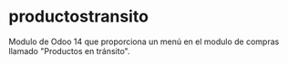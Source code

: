 # productostransito
Modulo de Odoo 14 que proporciona un menú en el modulo de compras llamado "Productos en tránsito".
